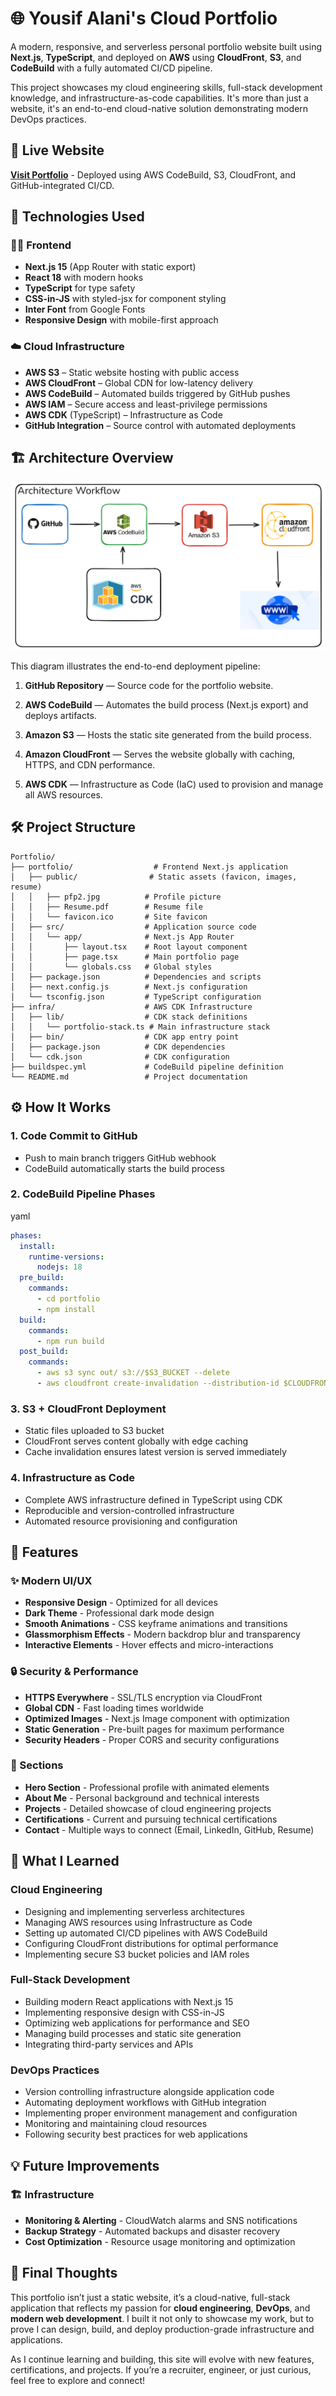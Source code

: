 # 🌐 Yousif Alani's Cloud Portfolio

A modern, responsive, and serverless personal portfolio website built using **Next.js**, **TypeScript**, and deployed on **AWS** using **CloudFront**, **S3**, and **CodeBuild** with a fully automated CI/CD pipeline.

This project showcases my cloud engineering skills, full-stack development knowledge, and infrastructure-as-code capabilities. It's more than just a website, it's an end-to-end cloud-native solution demonstrating modern DevOps practices.

## 🚀 Live Website

**[Visit Portfolio](https://dgpwnn5lpbu0j.cloudfront.net/)** - Deployed using AWS CodeBuild, S3, CloudFront, and GitHub-integrated CI/CD.

## 🔧 Technologies Used

### 🧑‍💻 Frontend

-   **Next.js 15** (App Router with static export)
-   **React 18** with modern hooks
-   **TypeScript** for type safety
-   **CSS-in-JS** with styled-jsx for component styling
-   **Inter Font** from Google Fonts
-   **Responsive Design** with mobile-first approach

### ☁️ Cloud Infrastructure

-   **AWS S3** – Static website hosting with public access
-   **AWS CloudFront** – Global CDN for low-latency delivery
-   **AWS CodeBuild** – Automated builds triggered by GitHub pushes
-   **AWS IAM** – Secure access and least-privilege permissions
-   **AWS CDK** (TypeScript) – Infrastructure as Code
-   **GitHub Integration** – Source control with automated deployments

## 🏗️ Architecture Overview


![Architecture Workflow](./Workflow.png)


This diagram illustrates the end-to-end deployment pipeline:

1.  **GitHub Repository** — Source code for the portfolio website.
    
2.  **AWS CodeBuild** — Automates the build process (Next.js export) and deploys artifacts.
    
3.  **Amazon S3** — Hosts the static site generated from the build process.
    
4.  **Amazon CloudFront** — Serves the website globally with caching, HTTPS, and CDN performance.
    
5.  **AWS CDK** — Infrastructure as Code (IaC) used to provision and manage all AWS resources.

## 🛠️ Project Structure

```
Portfolio/
├── portfolio/                  # Frontend Next.js application
│   ├── public/                # Static assets (favicon, images, resume)
│   │   ├── pfp2.jpg          # Profile picture
│   │   ├── Resume.pdf        # Resume file
│   │   └── favicon.ico       # Site favicon
│   ├── src/                  # Application source code
│   │   └── app/              # Next.js App Router
│   │       ├── layout.tsx    # Root layout component
│   │       ├── page.tsx      # Main portfolio page
│   │       └── globals.css   # Global styles
│   ├── package.json          # Dependencies and scripts
│   ├── next.config.js        # Next.js configuration
│   └── tsconfig.json         # TypeScript configuration
├── infra/                    # AWS CDK Infrastructure
│   ├── lib/                  # CDK stack definitions
│   │   └── portfolio-stack.ts # Main infrastructure stack
│   ├── bin/                  # CDK app entry point
│   ├── package.json          # CDK dependencies
│   └── cdk.json              # CDK configuration
├── buildspec.yml             # CodeBuild pipeline definition
└── README.md                 # Project documentation
```

## ⚙️ How It Works

### 1. **Code Commit to GitHub**

-   Push to main branch triggers GitHub webhook
-   CodeBuild automatically starts the build process

### 2. **CodeBuild Pipeline Phases**

yaml

```yaml
phases:
  install:
    runtime-versions:
      nodejs: 18
  pre_build:
    commands:
      - cd portfolio
      - npm install
  build:
    commands:
      - npm run build
  post_build:
    commands:
      - aws s3 sync out/ s3://$S3_BUCKET --delete
      - aws cloudfront create-invalidation --distribution-id $CLOUDFRONT_ID --paths "/*"
```

### 3. **S3 + CloudFront Deployment**

-   Static files uploaded to S3 bucket
-   CloudFront serves content globally with edge caching
-   Cache invalidation ensures latest version is served immediately

### 4. **Infrastructure as Code**

-   Complete AWS infrastructure defined in TypeScript using CDK
-   Reproducible and version-controlled infrastructure
-   Automated resource provisioning and configuration

## 🎨 Features

### ✨ Modern UI/UX

-   **Responsive Design** - Optimized for all devices
-   **Dark Theme** - Professional dark mode design
-   **Smooth Animations** - CSS keyframe animations and transitions
-   **Glassmorphism Effects** - Modern backdrop blur and transparency
-   **Interactive Elements** - Hover effects and micro-interactions

### 🔒 Security & Performance

-   **HTTPS Everywhere** - SSL/TLS encryption via CloudFront
-   **Global CDN** - Fast loading times worldwide
-   **Optimized Images** - Next.js Image component with optimization
-   **Static Generation** - Pre-built pages for maximum performance
-   **Security Headers** - Proper CORS and security configurations

### 📱 Sections

-   **Hero Section** - Professional profile with animated elements
-   **About Me** - Personal background and technical interests
-   **Projects** - Detailed showcase of cloud engineering projects
-   **Certifications** - Current and pursuing technical certifications
-   **Contact** - Multiple ways to connect (Email, LinkedIn, GitHub, Resume)

## 🧠 What I Learned

### Cloud Engineering

-   Designing and implementing serverless architectures
-   Managing AWS resources using Infrastructure as Code
-   Setting up automated CI/CD pipelines with AWS CodeBuild
-   Configuring CloudFront distributions for optimal performance
-   Implementing secure S3 bucket policies and IAM roles

### Full-Stack Development

-   Building modern React applications with Next.js 15
-   Implementing responsive design with CSS-in-JS
-   Optimizing web applications for performance and SEO
-   Managing build processes and static site generation
-   Integrating third-party services and APIs

### DevOps Practices

-   Version controlling infrastructure alongside application code
-   Automating deployment workflows with GitHub integration
-   Implementing proper environment management and configuration
-   Monitoring and maintaining cloud resources
-   Following security best practices for web applications

## 💡 Future Improvements

### 🏗️ Infrastructure

-   **Monitoring & Alerting** - CloudWatch alarms and SNS notifications
-   **Backup Strategy** - Automated backups and disaster recovery
-   **Cost Optimization** - Resource usage monitoring and optimization


## 🌟 Final Thoughts

This portfolio isn’t just a static website, it’s a cloud-native, full-stack application that reflects my passion for **cloud engineering**, **DevOps**, and **modern web development**. I built it not only to showcase my work, but to prove I can design, build, and deploy production-grade infrastructure and applications.

As I continue learning and building, this site will evolve with new features, certifications, and projects. If you’re a recruiter, engineer, or just curious, feel free to explore and connect!
